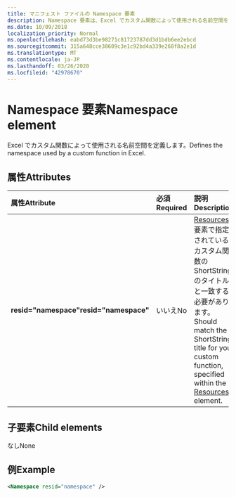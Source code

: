 ```yaml
---
title: マニフェスト ファイルの Namespace 要素
description: Namespace 要素は、Excel でカスタム関数によって使用される名前空間を定義します。
ms.date: 10/09/2018
localization_priority: Normal
ms.openlocfilehash: eabd73d3be98271c81723787dd3d1bdb6ee2ebcd
ms.sourcegitcommit: 315a648cce38609c3e1c92bd4a339e268f8a2e1d
ms.translationtype: MT
ms.contentlocale: ja-JP
ms.lasthandoff: 03/26/2020
ms.locfileid: "42978670"
---
```

# <a name="namespace-element"></a><span data-ttu-id="20623-103">Namespace 要素</span><span class="sxs-lookup"><span data-stu-id="20623-103">Namespace element</span></span>

<span data-ttu-id="20623-104">Excel でカスタム関数によって使用される名前空間を定義します。</span><span class="sxs-lookup"><span data-stu-id="20623-104">Defines the namespace used by a custom function in Excel.</span></span>

## <a name="attributes"></a><span data-ttu-id="20623-105">属性</span><span class="sxs-lookup"><span data-stu-id="20623-105">Attributes</span></span>

|  <span data-ttu-id="20623-106">属性</span><span class="sxs-lookup"><span data-stu-id="20623-106">Attribute</span></span>  |  <span data-ttu-id="20623-107">必須</span><span class="sxs-lookup"><span data-stu-id="20623-107">Required</span></span>  |  <span data-ttu-id="20623-108">説明</span><span class="sxs-lookup"><span data-stu-id="20623-108">Description</span></span>  |
|:-----|:-----|:-----|
|  <span data-ttu-id="20623-109">**resid="namespace"**</span><span class="sxs-lookup"><span data-stu-id="20623-109">**resid="namespace"**</span></span>  |  <span data-ttu-id="20623-110">いいえ</span><span class="sxs-lookup"><span data-stu-id="20623-110">No</span></span>  | <span data-ttu-id="20623-111">[Resources](resources.md) 要素で指定されているカスタム関数の ShortStrings のタイトルと一致する必要があります。</span><span class="sxs-lookup"><span data-stu-id="20623-111">Should match the ShortStrings title for your custom function, specified within the [Resources](resources.md) element.</span></span> |

## <a name="child-elements"></a><span data-ttu-id="20623-112">子要素</span><span class="sxs-lookup"><span data-stu-id="20623-112">Child elements</span></span>

<span data-ttu-id="20623-113">なし</span><span class="sxs-lookup"><span data-stu-id="20623-113">None</span></span>

## <a name="example"></a><span data-ttu-id="20623-114">例</span><span class="sxs-lookup"><span data-stu-id="20623-114">Example</span></span>

```xml
<Namespace resid="namespace" />
```
